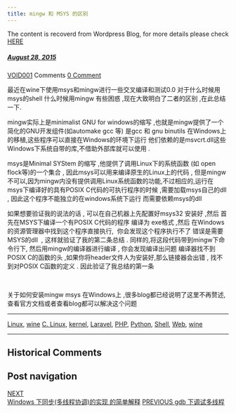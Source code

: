 ```yaml
---
title: mingw 和 MSYS 的区别
---
```

The content is recoverd from Wordpress Blog, for more details please check [HERE](recover-my-blog)



#####  [August 28, 2015](https://web.archive.org/web/20210120194017/https://void-shana.moe/linux/mingw-%e5%92%8c-msys-%e7%9a%84%e5%8c%ba%e5%88%ab.html "9:01 am") 
[VOID001](https://web.archive.org/web/20210120194017/https://void-shana.moe/author/void001 "View all posts by VOID001") Comments  [0 Comment](https://web.archive.org/web/20210120194017/https://void-shana.moe/linux/mingw-%e5%92%8c-msys-%e7%9a%84%e5%8c%ba%e5%88%ab.html#respond)





最近在wine下使用msys和mingw进行一些交叉编译和测试0.0 对于什么时候用msys的shell 什么时候用mingw 有些困惑 ,现在大致明白了二者的区别 ,在此总结一下.


mingw实际上是minimalist GNU for windows的缩写 ,也就是mingw提供了一个简化的GNU开发组件(如automake gcc 等) 是gcc 和 gnu binutils 在Windows上的移植,这些程序可以直接在Windows的环境下运行 他们依赖的是msvcrt.dll这些Windows下系统自带的库,不借助外部库就可以使用 .


msys是Minimal SYStem 的缩写 ,他提供了调用Linux下的系统函数 (如 open flock等)的一个集合 , 因此msys可以用来编译原生的Linux上的代码 , 但是mingw不可以,因为mingw内没有提供调用Linux系统函数的功能,不过相应的,运行在msys下编译好的具有POSIX C代码的可执行程序的时候 ,需要加载msys自己的dll , 因此这个程序不能独立的在windows系统下运行 而需要依赖msys的dll


如果想要验证我的说法的话 , 可以在自己机器上先配置好msys32 安装好 ,然后 首先在MSYS下编译一个有POSIX C代码的程序 编译为 exe格式 ,然后 在Windows的资源管理器中找到这个程序直接执行,  你会发现这个程序执行不了 错误是需要MSYS的dll  , 这样就验证了我的第二条总结 . 同样的,将这段代码带到mingw下命令行下, 然后用mingw的编译器进行编译 , 你会发现编译出问题 编译器找不到POSIX C的函数的头 ,如果你将header文件人为安装好,那么链接器会出错 , 找不到对POSIX C函数的定义 . 因此验证了我总结的第一条


 


关于如何安装mingw msys 在Windows上 ,很多blog都已经说明了这里不再赘述,查看官方文档或者查看blog都可以解决这个问题






---


[Linux](https://web.archive.org/web/20210120194017/https://void-shana.moe/category/linux), [wine](https://web.archive.org/web/20210120194017/https://void-shana.moe/category/wine) [C. Linux](https://web.archive.org/web/20210120194017/https://void-shana.moe/tag/c-linux), [kernel](https://web.archive.org/web/20210120194017/https://void-shana.moe/tag/kernel), [Laravel](https://web.archive.org/web/20210120194017/https://void-shana.moe/tag/laravel), [PHP](https://web.archive.org/web/20210120194017/https://void-shana.moe/tag/php), [Python](https://web.archive.org/web/20210120194017/https://void-shana.moe/tag/python), [Shell](https://web.archive.org/web/20210120194017/https://void-shana.moe/tag/shell), [Web](https://web.archive.org/web/20210120194017/https://void-shana.moe/tag/web), [wine](https://web.archive.org/web/20210120194017/https://void-shana.moe/tag/wine) 






------------------------
## Historical Comments
Post navigation
---------------
[NEXT  
Windows 下同步(多线程协调)的实现 的简单解释](https://web.archive.org/web/20210120194017/https://void-shana.moe/linux/windows-%e4%b8%8b%e5%90%8c%e6%ad%a5%e5%a4%9a%e7%ba%bf%e7%a8%8b%e5%8d%8f%e8%b0%83%e7%9a%84%e5%ae%9e%e7%8e%b0-%e7%9a%84%e7%ae%80%e5%8d%95%e8%a7%a3%e9%87%8a.html)
[PREVIOUS 
gdb 下调试多线程](https://web.archive.org/web/20210120194017/https://void-shana.moe/linux/gdb-%e4%b8%8b%e8%b0%83%e8%af%95%e5%a4%9a%e7%ba%bf%e7%a8%8b.html)

            